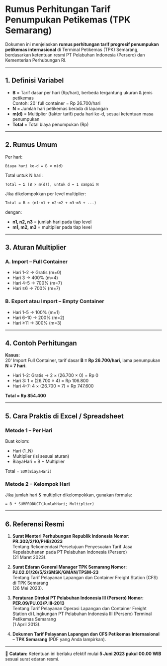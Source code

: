 
# Rumus Perhitungan Tarif Penumpukan Petikemas (TPK Semarang)

Dokumen ini menjelaskan **rumus perhitungan tarif progresif penumpukan petikemas internasional** di Terminal Petikemas (TPK) Semarang,
berdasarkan ketentuan resmi PT Pelabuhan Indonesia (Persero) dan Kementerian Perhubungan RI.

---

## 1. Definisi Variabel

- **B** = Tarif dasar per hari (Rp/hari), berbeda tergantung ukuran & jenis petikemas  
  Contoh: 20' full container = Rp 26.700/hari  
- **N** = Jumlah hari petikemas berada di lapangan  
- **m(d)** = Multiplier (faktor tarif) pada hari ke-d, sesuai ketentuan masa penumpukan  
- **Total** = Total biaya penumpukan (Rp)

---

## 2. Rumus Umum

Per hari:
```
Biaya hari ke-d = B × m(d)
```

Total untuk N hari:
```
Total = Σ (B × m(d)), untuk d = 1 sampai N
```

Jika dikelompokkan per level multiplier:
```
Total = B × (n1·m1 + n2·m2 + n3·m3 + ...)
```
dengan:
- **n1, n2, n3** = jumlah hari pada tiap level
- **m1, m2, m3** = multiplier pada tiap level

---

## 3. Aturan Multiplier

### A. Import – Full Container
- Hari 1–2 → Gratis (m=0)  
- Hari 3 → 400% (m=4)  
- Hari 4–5 → 700% (m=7)  
- Hari ≥6 → 700% (m=7)  

### B. Export atau Import – Empty Container
- Hari 1–5 → 100% (m=1)  
- Hari 6–10 → 200% (m=2)  
- Hari ≥11 → 300% (m=3)  

---

## 4. Contoh Perhitungan

**Kasus:**  
20' Import Full Container, tarif dasar **B = Rp 26.700/hari**, lama penumpukan **N = 7 hari**.

- Hari 1–2: Gratis → 2 × (26.700 × 0) = Rp 0  
- Hari 3: 1 × (26.700 × 4) = Rp 106.800  
- Hari 4–7: 4 × (26.700 × 7) = Rp 747.600  

**Total = Rp 854.400**

---

## 5. Cara Praktis di Excel / Spreadsheet

### Metode 1 – Per Hari
Buat kolom:
- Hari (1..N)  
- Multiplier (isi sesuai aturan)  
- BiayaHari = B * Multiplier  

Total = `SUM(BiayaHari)`

### Metode 2 – Kelompok Hari
Jika jumlah hari & multiplier dikelompokkan, gunakan formula:
```
= B * SUMPRODUCT(JumlahHari; Multiplier)
```

---

## 6. Referensi Resmi

1. **Surat Menteri Perhubungan Republik Indonesia Nomor: PR.302/2/10/PHB/2023**  
   Tentang Rekomendasi Persetujuan Penyesuaian Tarif Jasa Kepelabuhanan pada PT Pelabuhan Indonesia (Persero)  
   (21 Maret 2023).

2. **Surat Edaran General Manager TPK Semarang Nomor: PJ.02.01/26/5/2/SMSK/GMAN/TPSM-23**  
   Tentang Tarif Pelayanan Lapangan dan Container Freight Station (CFS) di TPK Semarang  
   (26 Mei 2023).

3. **Peraturan Direksi PT Pelabuhan Indonesia III (Persero) Nomor: PER.09/PU.03/P.III-2013**  
   Tentang Tarif Pelayanan Operasi Lapangan dan Container Freight Station di Lingkungan PT Pelabuhan Indonesia III (Persero) Terminal Petikemas Semarang  
   (1 April 2013).

4. **Dokumen Tarif Pelayanan Lapangan dan CFS Petikemas Internasional – TPK Semarang** (PDF yang Anda lampirkan).

---

📌 **Catatan:** Ketentuan ini berlaku efektif mulai **5 Juni 2023 pukul 00.00 WIB** sesuai surat edaran resmi.
